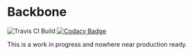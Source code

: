 # Backbone

![Travis CI Build](https://travis-ci.org/firstbirdtech/backbone.svg?branch=master)
[![Codacy Badge](https://api.codacy.com/project/badge/Grade/805331624b64414ab4bebae67557d5f7)](https://www.codacy.com/app/daniel-pfeiffer/backbone?utm_source=github.com&amp;utm_medium=referral&amp;utm_content=firstbirdtech/backbone&amp;utm_campaign=Badge_Grade)

This is a work in progress and nowhere near production ready.